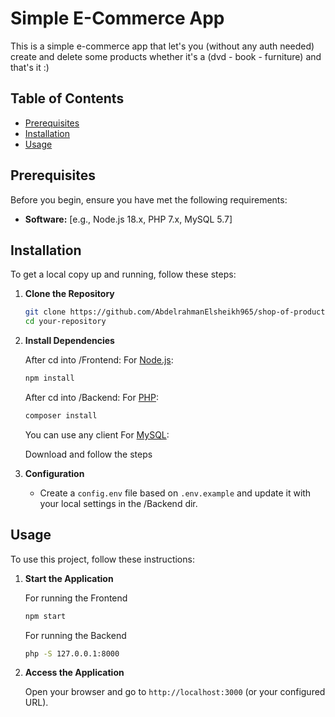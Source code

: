 # Simple E-Commerce App

This is a simple e-commerce app that let's you (without any auth needed) create and delete some products 
whether it's a (dvd - book - furniture) and that's it :)

## Table of Contents

- [Prerequisites](#prerequisites)
- [Installation](#installation)
- [Usage](#usage)

## Prerequisites

Before you begin, ensure you have met the following requirements:

- **Software:** [e.g., Node.js 18.x, PHP 7.x, MySQL 5.7]

## Installation

To get a local copy up and running, follow these steps:

1. **Clone the Repository**

   ```bash
   git clone https://github.com/AbdelrahmanElsheikh965/shop-of-products.git
   cd your-repository
   ```

2. **Install Dependencies**

   After cd into /Frontend: For [Node.js](https://nodejs.org/):

   ```bash
   npm install
   ```

   After cd into /Backend: For [PHP](https://www.php.net/):

   ```bash
   composer install
   ```

   You can use any client For [MySQL](https://dev.mysql.com/downloads/installer/):

   Download and follow the steps

3. **Configuration**

   - Create a `config.env` file based on `.env.example` and update it with your local settings in the /Backend dir.

## Usage

To use this project, follow these instructions:

1. **Start the Application**

   For running the Frontend 

   ```bash
   npm start
   ```

   For running the Backend 

   ```bash
   php -S 127.0.0.1:8000
   ```

2. **Access the Application**

   Open your browser and go to `http://localhost:3000` (or your configured URL).
